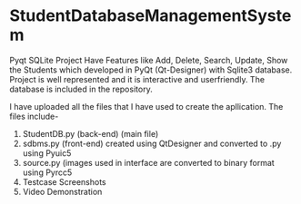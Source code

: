 # StudentDatabaseManagementSystem
Pyqt SQLite Project  Have Features like Add, Delete, Search, Update, Show the Students which developed in PyQt (Qt-Designer) with Sqlite3 database. Project is well represented and it is interactive and userfriendly. The database is included in the repository.


I have uploaded all the files that I have used to create the apllication. The files include-

1. StudentDB.py (back-end) (main file)
2. sdbms.py (front-end) created using QtDesigner and converted to .py using Pyuic5
3. source.py (images used in interface are converted to binary format using Pyrcc5
4. Testcase Screenshots
5. Video Demonstration

